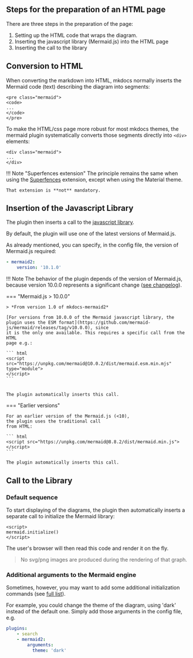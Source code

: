 ## Steps for the preparation of an HTML page

There are three steps in the preparation of the page:

1. Setting up the HTML code that wraps the diagram.
2. Inserting the javascript library (Mermaid.js) into the HTML page
3. Inserting the call to the library

## Conversion to HTML

When converting the markdown into HTML, mkdocs normally inserts the
Mermaid code (text) describing the diagram 
into segments:

    <pre class="mermaid">
    <code>
    ...
    </code>
    </pre>


To make the HTML/css page more robust for most mkdocs themes,
the mermaid plugin systematically converts
those segments directly into `<div>` elements:

    <div class="mermaid">
    ...
    </div>

!!! Note "Superfences extension"
    The principle remains the same 
    when using the [Superfences](superfences) extension, except
    when using the Material theme.

    That extension is **not** mandatory.

## Insertion of the Javascript Library
The plugin then inserts a call to the
[javascript library](https://github.com/mermaid-js/mermaid).

By default, the plugin will use one of the latest versions of Mermaid.js.

As already mentioned, you can specify, in the config file, the version
of Mermaid.js required:

```yaml
- mermaid2:
    version: '10.1.0'
```


!!! Note
    The behavior of the plugin depends of the version of Mermaid.js, because
    version 10.0.0 represents a significant change ([see changelog](https://github.com/mermaid-js/mermaid/blob/develop/CHANGELOG.md#1000)). 

=== "Mermaid.js > 10.0.0"

    > *From version 1.0 of mkdocs-mermaid2*

    [For versions from 10.0.0 of the Mermaid javascript library, the plugin uses the ESM format](https://github.com/mermaid-js/mermaid/releases/tag/v10.0.0), since
    it is the only one available. This requires a specific call from the HTML
    page e.g.:

    ``` html
    <script src="https://unpkg.com/mermaid@10.0.2/dist/mermaid.esm.min.mjs" type="module">
    </script>
    ```


    The plugin automatically inserts this call.

=== "Earlier versions"

    For an earlier version of the Mermaid.js (<10),
    the plugin uses the traditional call
    from HTML:

    ``` html
    <script src="https://unpkg.com/mermaid@8.8.2/dist/mermaid.min.js">
    </script>
    ```

    The plugin automatically inserts this call.


## Call to the Library

### Default sequence
To start displaying of the diagrams, the plugin then automatically inserts 
a separate call to initialize the Mermaid library:

    <script>
    mermaid.initialize()
    </script>


The user's browser will then read this code and render it on the fly.

> No svg/png images are produced during the rendering of that graph.

### Additional arguments to the Mermaid engine

Sometimes, however, you may want to add some
additional initialization commands (see [full list](https://github.com/knsv/mermaid/blob/master/docs/mermaidAPI.md#mermaidapi-configuration-defaults)).

For example, you could change the theme of the diagram, 
using 'dark' instead of the default one. 
Simply add those arguments in the config file, e.g.

```yaml
plugins:
    - search
    - mermaid2:
        arguments:
          theme: 'dark'
```

